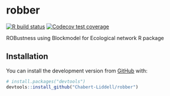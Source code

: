 
<!-- README.md is generated from README.Rmd. Please edit that file -->
robber
======

<!-- badges: start -->
[![R build status](https://github.com/Chabert-Liddell/robber/workflows/R-CMD-check/badge.svg)](https://github.com/Chabert-Liddell/robber/actions) [![Codecov test coverage](https://codecov.io/gh/Chabert-Liddell/robber/branch/master/graph/badge.svg)](https://codecov.io/gh/Chabert-Liddell/robber?branch=master) <!-- badges: end -->

ROBustness using Blockmodel for Ecological network R package

Installation
------------

You can install the development version from [GitHub](https://github.com/) with:

``` r
# install.packages("devtools")
devtools::install_github("Chabert-Liddell/robber")
```
